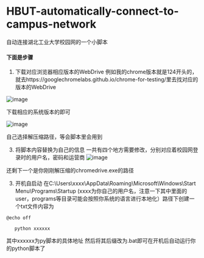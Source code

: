 # HBUT-automatically-connect-to-campus-network
自动连接湖北工业大学校园网的一个小脚本

#### 下面是步骤
1. 下载对应浏览器相应版本的WebDrive
例如我的chrome版本就是124开头的，就去https://googlechromelabs.github.io/chrome-for-testing/里去找对应的版本的WebDrive

![image](https://github.com/lila233/HBUT-automatically-connect-to-campus-network/assets/114989021/b50e3c38-c0a7-4215-8900-24380620bbc8)

下载相应的系统版本的即可

![image](https://github.com/lila233/HBUT-automatically-connect-to-campus-network/assets/114989021/908dd6d7-f7c1-4285-8467-8bab90b57918)

自己选择解压缩路径，等会脚本里会用到

3. 将脚本内容替换为自己的信息
一共有四个地方需要修改，分别对应着校园网登录时的用户名，密码和运营商
![image](https://github.com/lila233/HBUT-automatically-connect-to-campus-network/assets/114989021/f847ba04-b350-4ab2-a1bb-4c07f3caff3f)

还剩下一个是你刚刚解压缩的chromedrive.exe的路径

3. 开机自启动
在C:\Users\xxxx\AppData\Roaming\Microsoft\Windows\Start Menu\Programs\Startup (xxxx为你自己的用户名，注意一下其中里面的user，programs等目录可能会按照你系统的语言进行本地化）路径下创建一个txt文件内容为

`
    @echo off
`

`   
    python xxxxxx
`

其中xxxxxx为py脚本的具体地址
然后将其后缀改为.bat即可在开机后自动运行你的python脚本了
